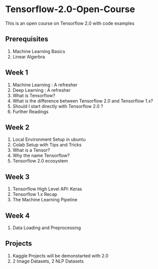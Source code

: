 # Tensorflow-2.0-Open-Course
This is an open course on Tensorflow 2.0 with code examples

## Prerequisites
1. Machine Learning Basics
2. Linear Algerbra

## Week 1
1. Machine Learning : A refresher
2. Deep Learning : A refresher
3. What is Tensorflow?
4. What is the difference between Tensorflow 2.0 and Tensorflow 1.x?
5. Should I start directly with Tensorflow 2.0 ?
6. Further Readings

## Week 2
1. Local Environment Setup in ubuntu
2. Colab Setup with Tips and Tricks
3. What is a Tensor?
4. Why the name Tensorflow?
5. Tensorflow 2.0 ecosystem

## Week 3
1. Tensorflow High Level API: Keras
2. Tensorflow 1.x Recap
3. The Machine Learning Pipeline

## Week 4
1. Data Loading and Preprocessing

## Projects
1. Kaggle Projects will be demonstarted with 2.0
2. 2 Image Datasets, 2 NLP Datasets
